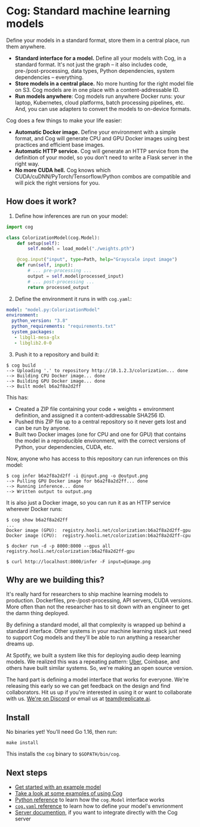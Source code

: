 # Cog: Standard machine learning models

Define your models in a standard format, store them in a central place, run them anywhere.

- **Standard interface for a model.** Define all your models with Cog, in a standard format. It's not just the graph – it also includes code, pre-/post-processing, data types, Python dependencies, system dependencies – everything.
- **Store models in a central place.** No more hunting for the right model file on S3. Cog models are in one place with a content-addressable ID.
- **Run models anywhere**: Cog models run anywhere Docker runs: your laptop, Kubernetes, cloud platforms, batch processing pipelines, etc. And, you can use adapters to convert the models to on-device formats.

Cog does a few things to make your life easier:

- **Automatic Docker image.** Define your environment with a simple format, and Cog will generate CPU and GPU Docker images using best practices and efficient base images.
- **Automatic HTTP service.** Cog will generate an HTTP service from the definition of your model, so you don't need to write a Flask server in the right way.
- **No more CUDA hell.** Cog knows which CUDA/cuDNN/PyTorch/Tensorflow/Python combos are compatible and will pick the right versions for you.

## How does it work?

1. Define how inferences are run on your model:

```python
import cog

class ColorizationModel(cog.Model):
    def setup(self):
        self.model = load_model("./weights.pth")

    @cog.input("input", type=Path, help="Grayscale input image")
    def run(self, input):
        # ... pre-processing ...
        output = self.model(processed_input)
        # ... post-processing ...
        return processed_output
```

2. Define the environment it runs in with `cog.yaml`:

```yaml
model: "model.py:ColorizationModel"
environment:
  python_version: "3.8"
  python_requirements: "requirements.txt"
  system_packages:
   - libgl1-mesa-glx
   - libglib2.0-0
```

3. Push it to a repository and build it:

```
$ cog build
--> Uploading '.' to repository http://10.1.2.3/colorization... done
--> Building CPU Docker image... done
--> Building GPU Docker image... done
--> Built model b6a2f8a2d2ff
```

This has:

- Created a ZIP file containing your code + weights + environment definition, and assigned it a content-addressable SHA256 ID.
- Pushed this ZIP file up to a central repository so it never gets lost and can be run by anyone.
- Built two Docker images (one for CPU and one for GPU) that contains the model in a reproducible environment, with the correct versions of Python, your dependencies, CUDA, etc.

Now, anyone who has access to this repository can run inferences on this model:

```
$ cog infer b6a2f8a2d2ff -i @input.png -o @output.png
--> Pulling GPU Docker image for b6a2f8a2d2ff... done
--> Running inference... done
--> Written output to output.png
```

It is also just a Docker image, so you can run it as an HTTP service wherever Docker runs:

```
$ cog show b6a2f8a2d2ff 
...
Docker image (GPU):  registry.hooli.net/colorization:b6a2f8a2d2ff-gpu
Docker image (CPU):  registry.hooli.net/colorization:b6a2f8a2d2ff-cpu

$ docker run -d -p 8000:8000 --gpus all registry.hooli.net/colorization:b6a2f8a2d2ff-gpu

$ curl http://localhost:8000/infer -F input=@image.png
```

## Why are we building this?

It's really hard for researchers to ship machine learning models to production. Dockerfiles, pre-/post-processing, API servers, CUDA versions. More often than not the researcher has to sit down with an engineer to get the damn thing deployed.

By defining a standard model, all that complexity is wrapped up behind a standard interface. Other systems in your machine learning stack just need to support Cog models and they'll be able to run anything a researcher dreams up.

At Spotify, we built a system like this for deploying audio deep learning models. We realized this was a repeating pattern: [Uber](https://eng.uber.com/michelangelo-pyml/), Coinbase, and others have built similar systems. So, we're making an open source version.

The hard part is defining a model interface that works for everyone. We're releasing this early so we can get feedback on the design and find collaborators. Hit us up if you're interested in using it or want to collaborate with us. [We're on Discord](https://discord.gg/QmzJApGjyE) or email us at [team@replicate.ai](mailto:team@replicate.ai).

## Install

No binaries yet! You'll need Go 1.16, then run:

    make install

This installs the `cog` binary to `$GOPATH/bin/cog`.

## Next steps

- [Get started with an example model](docs/getting-started.md)
- [Take a look at some examples of using Cog](https://github.com/replicate/cog-examples)
- [Python reference](docs/python.md) to learn how the `cog.Model` interface works
- [`cog.yaml` reference](docs/yaml.md) to learn how to define your model's envrionment
- [Server documention](docs/server.md), if you want to integrate directly with the Cog server
